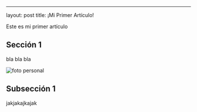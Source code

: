---
layout: post
title: ¡Mi Primer Artículo!

Este es mi primer artículo

## Sección 1

bla bla bla

![foto personal](https://github.com/matthy11/matthy11.github.io/images/630184-IMG_20190826_WA0002__2_.jpg)

## Subsección 1

jakjakajkajak
